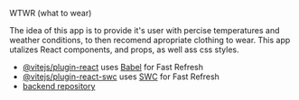 WTWR (what to wear)

The idea of this app is to provide it's user with percise temperatures and weather conditions, to then recomend apropriate clothing to wear. This app utalizes React components, and props, as well ass css styles.

- [@vitejs/plugin-react](https://github.com/vitejs/vite-plugin-react/blob/main/packages/plugin-react/README.md) uses [Babel](https://babeljs.io/) for Fast Refresh
- [@vitejs/plugin-react-swc](https://github.com/vitejs/vite-plugin-react-swc) uses [SWC](https://swc.rs/) for Fast Refresh
- [backend repository](https://github.com/Mikloren/se_project_express)
